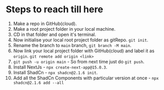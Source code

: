 
# Steps to reach till here

1. Make a repo in GitHub(cloud).
2. Make a root project folder in your local machine.
3. CD in that folder and open it's terminal.
4. Now initialise your local root project folder as gitRepo. `git init`.
5. Rename the branch to `main` branch, `git branch -M main`.
6. Now link your local project folder with GitHub(cloud) and label it as `origin`. `git remote add origin <link>`
7. `git push -u origin main` - So from next time just do `git push`.
8. Install NextJs - `npx create-next-app@15.0.3`.
9. Install ShadCn - `npx shadcn@2.1.6 init`.
10. Add all the ShadCn Components with particular version at once - `npx shadcn@2.1.6 add --all`


<!-- npm install @tiptap/react@2.10.2 @tiptap/pm@2.10.2 @tiptap/starter-kit@2.10.2 --legacy-peer-deps -->
